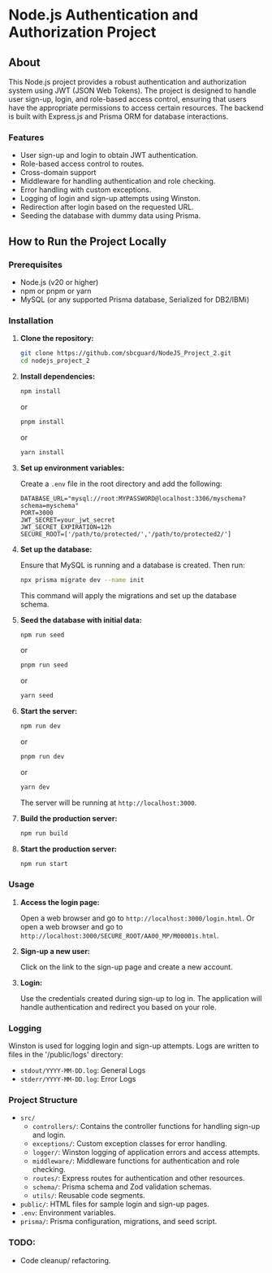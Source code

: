 # Node.js Authentication and Authorization Project

## About

This Node.js project provides a robust authentication and authorization system using JWT (JSON Web Tokens). The project is designed to handle user sign-up, login, and role-based access control, ensuring that users have the appropriate permissions to access certain resources. The backend is built with Express.js and Prisma ORM for database interactions.

### Features

- User sign-up and login to obtain JWT authentication.
- Role-based access control to routes.
- Cross-domain support
- Middleware for handling authentication and role checking.
- Error handling with custom exceptions.
- Logging of login and sign-up attempts using Winston.
- Redirection after login based on the requested URL.
- Seeding the database with dummy data using Prisma.

## How to Run the Project Locally

### Prerequisites

- Node.js (v20 or higher)
- npm or pnpm or yarn
- MySQL (or any supported Prisma database, Serialized for DB2/IBMi)

### Installation

1. **Clone the repository:**

   ```bash
   git clone https://github.com/sbcguard/NodeJS_Project_2.git
   cd nodejs_project_2
   ```

2. **Install dependencies:**

   ```bash
   npm install
   ```

   or

   ```bash
   pnpm install
   ```

   or

   ```bash
   yarn install
   ```

3. **Set up environment variables:**

   Create a `.env` file in the root directory and add the following:

   ```plaintext
   DATABASE_URL="mysql://root:MYPASSWORD@localhost:3306/myschema?schema=myschema"
   PORT=3000
   JWT_SECRET=your_jwt_secret
   JWT_SECRET_EXPIRATION=12h
   SECURE_ROOT=['/path/to/protected/','/path/to/protected2/']
   ```

4. **Set up the database:**

   Ensure that MySQL is running and a database is created. Then run:

   ```bash
   npx prisma migrate dev --name init
   ```

   This command will apply the migrations and set up the database schema.

5. **Seed the database with initial data:**

   ```bash
   npm run seed
   ```

   or

   ```bash
   pnpm run seed
   ```

   or

   ```bash
   yarn seed
   ```

6. **Start the server:**

   ```bash
   npm run dev
   ```

   or

   ```bash
   pnpm run dev
   ```

   or

   ```bash
   yarn dev
   ```

   The server will be running at `http://localhost:3000`.

7. **Build the production server:**

   ```bash
   npm run build
   ```

8. **Start the production server:**

   ```bash
   npm run start
   ```

### Usage

1. **Access the login page:**

   Open a web browser and go to `http://localhost:3000/login.html`.
   Or open a web browser and go to `http://localhost:3000/SECURE_ROOT/AA00_MP/M00001s.html`.

2. **Sign-up a new user:**

   Click on the link to the sign-up page and create a new account.

3. **Login:**

   Use the credentials created during sign-up to log in. The application will handle authentication and redirect you based on your role.

### Logging

Winston is used for logging login and sign-up attempts. Logs are written to files in the '/public/logs' directory:

- `stdout/YYYY-MM-DD.log`: General Logs
- `stderr/YYYY-MM-DD.log`: Error Logs

### Project Structure

- `src/`
  - `controllers/`: Contains the controller functions for handling sign-up and login.
  - `exceptions/`: Custom exception classes for error handling.
  - `logger/`: Winston logging of application errors and access attempts.
  - `middleware/`: Middleware functions for authentication and role checking.
  - `routes/`: Express routes for authentication and other resources.
  - `schema/`: Prisma schema and Zod validation schemas.
  - `utils/`: Reusable code segments.
- `public/`: HTML files for sample login and sign-up pages.
- `.env`: Environment variables.
- `prisma/`: Prisma configuration, migrations, and seed script.

### TODO:

- Code cleanup/ refactoring.
